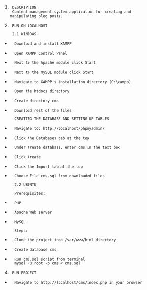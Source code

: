 1.      DESCRIPTION
        Content management system application for creating and manipulating blog posts.

2.      RUN ON LOCALHOST

        2.1 WINDOWS

-       Download and install XAMPP
-       Open XAMPP Control Panel
-       Next to the Apache module click Start
-       Next to the MySQL module click Start
-       Navigate to XAMPP's installation directory (C:\xampp)
-       Open the htdocs directory
-       Create directory cms
-       Download rest of the files

        CREATING THE DATABASE AND SETTING-UP TABLES
-       Navigate to: http://localhost/phpmyadmin/
-       Click the Databases tab at the top
-       Under Create database, enter cms in the text box
-       Click Create
-       Click the Import tab at the top
-       Choose File cms.sql from downloaded files

        2.2 UBUNTU

        Prerequisites:
-       PHP
-       Apache Web server
-       MySQL

        Steps:
-       Clone the project into /var/www/html directory
-       Create database cms
-       Run cms.sql script from terminal
        mysql -u root -p cms < cms.sql

4.      RUN PROJECT
-       Navigate to http://localhost/cms/index.php in your browser

